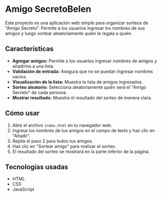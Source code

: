 # Amigo SecretoBelen

Este proyecto es una aplicación web simple para organizar sorteos de "Amigo Secreto". Permite a los usuarios ingresar los nombres de sus amigos y luego sortear aleatoriamente quién le regala a quién.

## Características

* **Agregar amigos:** Permite a los usuarios ingresar nombres de amigos y añadirlos a una lista.
* **Validación de entrada:** Asegura que no se puedan ingresar nombres vacíos.
* **Visualización de la lista:** Muestra la lista de amigos ingresados.
* **Sorteo aleatorio:** Selecciona aleatoriamente quién será el "Amigo Secreto" de cada persona.
* **Mostrar resultado:** Muestra el resultado del sorteo de manera clara.

## Cómo usar

1.  Abre el archivo `index.html` en tu navegador web.
2.  Ingresa los nombres de tus amigos en el campo de texto y haz clic en "Añadir".
3.  Repite el paso 2 para todos tus amigos.
4.  Haz clic en "Sortear amigo" para realizar el sorteo.
5.  El resultado del sorteo se mostrará en la parte inferior de la página.

## Tecnologías usadas

* HTML
* CSS
* JavaScript
